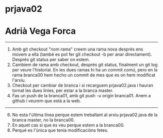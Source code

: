 # prjava02
# Adrià Vega Forca
------------------------------------------------------------------------------------------------------------
1. Amb git checkout "nom rama" creem una rama nova després ens movem a ella (també es pot fer git checkout -b per anar directament). 
Després git status per saber on estem.
5. Cambiem de rama amb checkout, després git status, finalment un git log per veure l'historial.
En les dues ramas hi ha un commit comú, pero en la rama branca00 hem hecho un commit de mes que es on hem modificat l'arxiu.
10. Checkout per cambiar de branca i si recarguem prjava02.java i hauran tornat les dues linies, per estar a la branca master.
14. Fas un push de la branca01, amb git push -u origin branca01. Anem a github i veurem que está a la web.
------------------------------------------------------------------------------------------------------------
6. No esta l'última línea perque estem treballant al arxiu prjava02.java de la branca master, no la branca00.
7. En aquet cas si que es veu perque estem a la branca00.
12. Perqué es l'única que tenía modificacións fetes.
